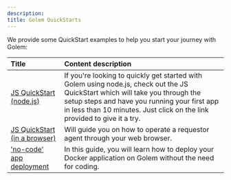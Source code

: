 ```yaml
---
description: 
title: Golem QuickStarts
---
```


We provide some QuickStart examples to help you start your journey with Golem:


|Title                  |   Content  description  |
|:----------------------|:----------------------------------------|
|[JS QuickStart (node.js)](/docs/quickstarts/js-quickstart) |   If you're looking to quickly get started with Golem using node.js, check out the JS QuickStart which will take you through the setup steps and have you running your first app in less than 10 minutes. Just click on the link provided to give it a try.|
|[JS QuickStart (in a browser)](/docs/quickstarts/golem-in-a-browser) |   Will guide you on how to operate a requestor agent through your web browser.|
| ['no-code' app deployment](/docs/quickstarts/no-code-app-deployment)| In this guide, you will learn how to deploy your Docker application on Golem without the need for coding. |

